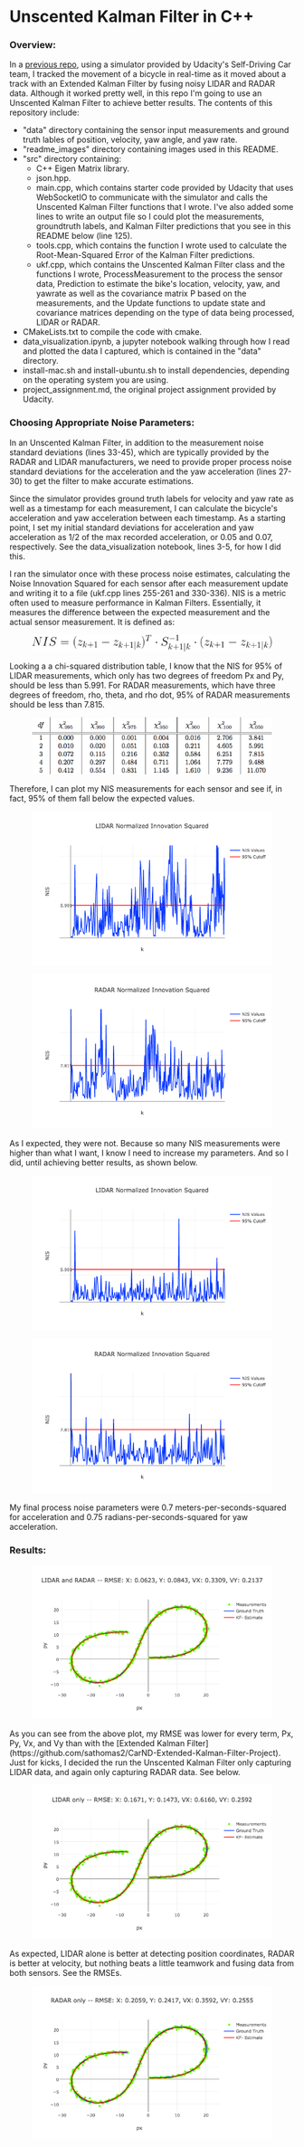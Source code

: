# Unscented Kalman Filter in C++
### Overview:
In a [previous repo](https://github.com/sathomas2/CarND-Extended-Kalman-Filter-Project), using a simulator provided by Udacity's Self-Driving Car team, I tracked the movement of a bicycle in real-time as it moved about a track with an Extended Kalman Filter by fusing noisy LIDAR and RADAR data. Although it worked pretty well, in this repo I'm going to use an Unscented Kalman Filter to achieve better results. The contents of this repository include:
* "data" directory containing the sensor input measurements and ground truth lables of position, velocity, yaw angle, and yaw rate.
* "readme_images" directory containing images used in this README.
* "src" directory containing:
  * C++ Eigen Matrix library.
  * json.hpp.
  * main.cpp, which contains starter code provided by Udacity that uses WebSocketIO to communicate with the simulator and calls the Unscented Kalman Filter functions that I wrote. I've also added some lines to write an output file so I could plot the measurements, groundtruth labels, and Kalman Filter predictions that you see in this README below (line 125).
  * tools.cpp, which contains the function I wrote used to calculate the Root-Mean-Squared Error of the Kalman Filter predictions.
  * ukf.cpp, which contains the Unscented Kalman Filter class and the functions I wrote, ProcessMeasurement to the process the sensor data, Prediction to estimate the bike's location, velocity, yaw, and yawrate as well as the covariance matrix P based on the measurements, and the Update functions to update state and covariance matrices depending on the type of data being processed, LIDAR or RADAR.
* CMakeLists.txt to compile the code with cmake.
* data_visualization.ipynb, a jupyter notebook walking through how I read and plotted the data I captured, which is contained in the "data" directory.
* install-mac.sh and install-ubuntu.sh to install dependencies, depending on the operating system you are using.
* project_assignment.md, the original project assignment provided by Udacity.

### Choosing Appropriate Noise Parameters:
In an Unscented Kalman Filter, in addition to the measurement noise standard deviations (lines 33-45), which are typically provided by the RADAR and LIDAR manufacturers, we need to provide proper process noise standard deviations for the acceleration and the yaw acceleration (lines 27-30) to get the filter to make accurate estimations. 

Since the simulator provides ground truth labels for velocity and yaw rate as well as a timestamp for each measurement, I can calculate the bicycle's acceleration and yaw acceleration between each timestamp. As a starting point, I set my initial standard deviations for acceleration and yaw acceleration as 1/2 of the max recorded acceleration, or 0.05 and 0.07, respectively. See the data_visualization notebook, lines 3-5, for how I did this. 

I ran the simulator once with these process noise estimates, calculating the Noise Innovation Squared for each sensor after each measurement update and writing it to a file (ukf.cpp lines 255-261 and 330-336). NIS is a metric often used to measure performance in Kalman Filters. Essentially, it measures the difference between the expected measurement and the actual sensor measurement. It is defined as:
<figure>
  <img src="readme_images/NIS.png"/>
</figure>
 <p></p>

Looking a a chi-squared distribution table, I know that the NIS for 95% of LIDAR measurements, which only has two degrees of freedom Px and Py, should be less than 5.991. For RADAR measurements, which have three degrees of freedom, rho, theta, and rho dot, 95% of RADAR measurements should be less than 7.815.
 <figure>
  <img src="readme_images/chi_square.png"/>
</figure>
 <p></p>
 
 Therefore, I can plot my NIS measurements for each sensor and see if, in fact, 95% of them fall below the expected values.
 <figure>
  <img src="readme_images/LIDAR_NIS_try1.png"/>
</figure>
 <p></p>
  <figure>
  <img src="readme_images/RADAR_NIS_try1.png"/>
</figure>
 <p></p>

As I expected, they were not. Because so many NIS measurements were higher than what I want, I know I need to increase my parameters. And so I did, until achieving better results, as shown below.
 <figure>
  <img src="readme_images/LIDAR_NIS.png"/>
</figure>
 <p></p>
 <figure>
  <img src="readme_images/RADAR_NIS.png"/>
</figure>
 <p></p>
My final process noise parameters were 0.7 meters-per-seconds-squared for acceleration and 0.75 radians-per-seconds-squared for yaw acceleration. 

### Results:
<figure>
  <img src="readme_images/plot_final.png"/>
</figure>
 <p></p>
As you can see from the above plot, my RMSE was lower for every term, Px, Py, Vx, and Vy than with the [Extended Kalman Filter](https://github.com/sathomas2/CarND-Extended-Kalman-Filter-Project). Just for kicks, I decided the run the Unscented Kalman Filter only capturing LIDAR data, and again only capturing RADAR data. See below.

 <figure>
  <img src="readme_images/plot_LIDAR.png"/>
</figure>
 <p></p>
As expected, LIDAR alone is better at detecting position coordinates, RADAR is better at velocity, but nothing beats a little teamwork and fusing data from both sensors. See the RMSEs.
 <figure>
  <img src="readme_images/plot_RADAR.png"/>
</figure>
 <p></p>
 
 
   

